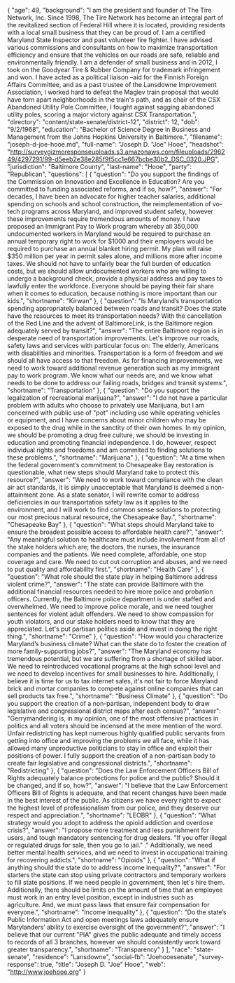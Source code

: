 {
  "age": 49,
  "background": "I am the president and founder of The Tire Network, Inc. Since 1998, The Tire Network has become an integral part of the revitalized section of Federal Hill where it is located, providing residents with a local small business that they can be proud of. I am a certified Maryland State Inspector and past volunteer fire fighter. I have advised various commissions and consultants on how to maximize transportation efficiency and ensure that the vehicles on our roads are safe, reliable and environmentally friendly. I am a defender of small business and in 2012, I took on the Goodyear Tire & Rubber Company for trademark infringement and won. I have acted as a political liaison –aid for the Finnish Foreign Affairs Committee, and as a past trustee of the Lansdowne Improvement Association, I worked hard to defeat the Maglev train proposal that would have torn apart neighborhoods in the train's path, and as chair of the CSX Abandoned Utility Pole Committee, I fought against sagging abandoned utility poles, scoring a major victory against CSX Transportation.",
  "directory": "content/state-senate/district-12",
  "district": 12,
  "dob": "9/2/1968",
  "education": "Bachelor of Science Degree in Business and Management from the Johns Hopkins University in Baltimore.",
  "filename": "joseph-d-joe-hooe.md",
  "full-name": "Joseph D. \"Joe\" Hooe",
  "headshot": "http://surveygizmoresponseuploads.s3.amazonaws.com/fileuploads/296249/4297291/99-d5eeb2e38e285f9f5cc1e667bcbe30b2_DSC_0320.JPG",
  "jurisdiction": "Baltimore County",
  "last-name": "Hooe",
  "party": "Republican",
  "questions": [
    {
      "question": "Do you support the findings of the Commission on Innovation and Excellence in Education? Are you committed to funding associated reforms, and if so, how?",
      "answer": "For decades, I have been an advocate for higher teacher salaries, additional spending on schools and school construction, the reimplementation of vo-tech programs across Maryland, and improved student safety, however these improvements require tremendous amounts of money. I have proposed an Immigrant Pay to Work program whereby all 350,000 undocumented workers in Maryland would be required to purchase an annual temporary right to work for $1000 and their employers would be required to purchase an annual blanket hiring permit. My plan will raise $350 million per year in permit sales alone, and millions more after income taxes. We should not have to unfairly bear the full burden of education costs, but we should allow undocumented workers who are willing to undergo a background check, provide a physical address and pay taxes to lawfully enter the workforce. Everyone should be paying their fair share when it comes to education, because nothing is more important than our kids.",
      "shortname": "Kirwan"
    },
    {
      "question": "Is Maryland’s transportation spending appropriately balanced between roads and transit? Does the state have the resources to meet its transportation needs? With the cancellation of the Red Line and the advent of BaltimoreLink, is the Baltimore region adequately served by transit?",
      "answer": "The entire Baltimore region is in desperate need of transportation improvements. Let's improve our roads, safety laws and services with particular focus on: The elderly, Americans with disabilities and minorities. Transportation is a form of freedom and we should all have access to that freedom. As for financing improvements, we need to work toward additional revenue generation such as my immigrant pay to work program. We know what our needs are, and we know what needs to be done to address our failing roads, bridges and transit systems.",
      "shortname": "Transportation"
    },
    {
      "question": "Do you support the legalization of recreational marijuana?",
      "answer": "I do not have a particular problem with adults who choose to privately use Marijuana, but I am concerned with public use of \"pot\" including use while operating vehicles or equipment, and I have concerns about minor children who may be exposed to the drug while in the sanctity of their own homes. In my opinion, we should be promoting a drug free culture, we should be investing in education and promoting financial independence. I do, however, respect individual rights and freedoms and am commited to finding solutions to these problems.",
      "shortname": "Marijuana"
    },
    {
      "question": "At a time when the federal government’s commitment to Chesapeake Bay restoration is questionable, what new steps should Maryland take to protect this resource?",
      "answer": "We need to work toward compliance with the clean air act standards, it is simply unacceptable that Maryland is deemed a non-attainment zone. As a state senator, I will rewrite comar to address deficiencies in our transportation safety law as it applies to the environment, and I will work to find common sense solutions to protecting our most precious natural resource, the Chesapeake Bay.",
      "shortname": "Chesapeake Bay"
    },
    {
      "question": "What steps should Maryland take to ensure the broadest possible access to affordable health care?",
      "answer": "Any meaningful solution to healthcare must include involvement from all of the stake holders which are; the doctors, the nurses, the insurance companies and the patients. We need complete, affordable, one stop coverage and care. We need to cut out corruption and abuses, and we need to put quality and affordability first.",
      "shortname": "Health Care"
    },
    {
      "question": "What role should the state play in helping Baltimore address violent crime?",
      "answer": "The state can provide Baltimore with the additional financial resources needed to hire more police and probation officers. Currently, the Baltimore police department is under staffed and overwhelmed. We need to improve police morale, and we need tougher sentences for violent adult offenders. We need to show compassion for youth violators, and our stake holders need to know that they are appreciated. Let's put partisan politics aside and invest in doing the right thing.",
      "shortname": "Crime"
    },
    {
      "question": "How would you characterize Maryland’s business climate? What can the state do to foster the creation of more family-supporting jobs?",
      "answer": "The Maryland economy has tremendous potential, but we are suffering from a shortage of skilled labor. We need to reintroduced vocational programs at the high school level and we need to develop incentives for small businesses to hire. Additionally, I believe it is time for us to tax internet sales, it's not fair to force Maryland brick and mortar companies to compete against online companies that can sell products tax free.",
      "shortname": "Business Climate"
    },
    {
      "question": "Do you support the creation of a non-partisan, independent body to draw legislative and congressional district maps after each census?",
      "answer": "Gerrymandering is, in my opinion, one of the most offensive practices in politics and all voters should be incensed at the mere mention of the word. Unfair redistricting has kept numerous highly qualified public servants from getting into office and improving the problems we all face, while it has allowed many unproductive politicians to stay in office and exploit their positions of power. I fully support the creation of a non-partisan body to create fair legislative and congressional districts.",
      "shortname": "Redistricting"
    },
    {
      "question": "Does the Law Enforcement Officers Bill of Rights adequately balance protections for police and the public? Should it be changed, and if so, how?",
      "answer": "I believe that the Law Enforcement Officers Bill of Rights is adequate, and that recent changes have been made in the best interest of the public. As citizens we have every right to expect the highest level of professionalism from our police, and they deserve our respect and appreciation.",
      "shortname": "LEOBR"
    },
    {
      "question": "What strategy would you adopt to address the opioid addiction and overdose crisis?",
      "answer": "I propose more treatment and less punishment for users, and tough mandatory sentencing for drug dealers. \"If you offer illegal or regulated drugs for sale, then you go to jail.\" .\" Additionally, we need better mental health services, and we need to invest in occupational training for recovering addicts.",
      "shortname": "Opioids"
    },
    {
      "question": "What if anything should the state do to address income inequality?",
      "answer": "For starters the state can stop using private contractors and temporary workers to fill state positions. If we need people in government, then let's hire them. Additionally, there should be limits on the amount of time that an employee must work in an entry level position, except in industries such as agriculture. And, we must pass laws that ensure fair compensation for everyone.",
      "shortname": "Income inequality"
    },
    {
      "question": "Do the state’s Public Information Act and open meetings laws adequately ensure Marylanders’ ability to exercise oversight of the government?",
      "answer": "I believe that our current \"PIA\" gives the public adequate and timely access to records of all 3 branches, however we should consistently work toward greater transparency.",
      "shortname": "Transparency"
    }
  ],
  "race": "state-senate",
  "residence": "Lansdowne",
  "social-fb": "Joehooesenate",
  "survey-response": true,
  "title": "Joseph D. \"Joe\" Hooe",
  "web": "http://www.joehooe.org"
}
